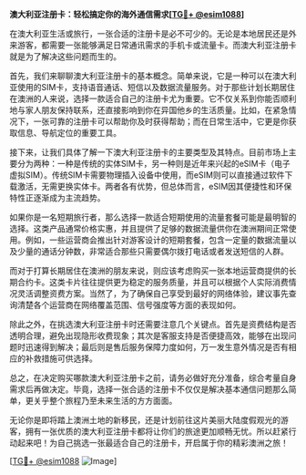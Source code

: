 **澳大利亚注册卡：轻松搞定你的海外通信需求[[TG💪+ @esim1088](https://t.me/s/esim1088)]**

在澳大利亚生活或旅行，一张合适的注册卡是必不可少的。无论是本地居民还是外来游客，都需要一张能够满足日常通讯需求的手机卡或流量卡。而澳大利亚注册卡就是为了解决这些问题而生的。

首先，我们来聊聊澳大利亚注册卡的基本概念。简单来说，它是一种可以在澳大利亚使用的SIM卡，支持语音通话、短信以及数据流量服务。对于那些计划长期居住在澳洲的人来说，选择一款适合自己的注册卡尤为重要。它不仅关系到你能否顺利地与家人朋友保持联系，还直接影响到你在异国他乡的生活质量。比如，在紧急情况下，一张可靠的注册卡可以帮助你及时获得帮助；而在日常生活中，它更是你获取信息、导航定位的重要工具。

接下来，让我们具体了解一下澳大利亚注册卡的主要类型及其特点。目前市场上主要分为两种：一种是传统的实体SIM卡，另一种则是近年来兴起的eSIM卡（电子虚拟SIM）。传统SIM卡需要物理插入设备中使用，而eSIM则可以直接通过软件下载激活，无需更换实体卡。两者各有优势，但总体而言，eSIM因其便捷性和环保特性正逐渐成为主流趋势。

如果你是一名短期旅行者，那么选择一款适合短期使用的流量套餐可能是最明智的选择。这类产品通常价格实惠，并且提供了足够的数据流量供你在澳洲期间正常使用。例如，一些运营商会推出针对游客设计的短期套餐，包含一定量的数据流量以及少量的通话分钟数，非常适合那些只需要偶尔拨打电话或者发送短信的人群。

而对于打算长期居住在澳洲的朋友来说，则应该考虑购买一张本地运营商提供的长期合约卡。这类卡片往往提供更为稳定的服务质量，并且可以根据个人实际消费情况灵活调整资费方案。当然了，为了确保自己享受到最好的网络体验，建议事先查询清楚各个运营商在网络覆盖范围、信号强度等方面的表现如何。

除此之外，在挑选澳大利亚注册卡时还需要注意几个关键点。首先是资费结构是否透明合理，避免出现隐形收费现象；其次是客服支持是否便捷高效，能够在出现问题时迅速得到解决；最后则是售后服务保障力度如何，万一发生意外情况是否有相应的补救措施可供选择。

总之，在决定购买哪款澳大利亚注册卡之前，请务必做好充分准备，综合考量自身需求后再做决定。毕竟，选择一张合适的注册卡不仅仅是解决基本通信问题那么简单，更关乎整个旅程乃至未来生活的方方面面。

无论你是即将踏上澳洲土地的新移民，还是计划前往这片美丽大陆度假观光的游客，拥有一张优质的澳大利亚注册卡都将让你们的旅途更加顺畅无忧。所以赶紧行动起来吧！为自己挑选一张最适合自己的注册卡，开启属于你的精彩澳洲之旅！

[[TG💪+ @esim1088](https://t.me/s/esim1088) ![Image](https://i.postimg.cc/4NQfJmqS/Snipaste-2025-05-13-00-14-12.png)]